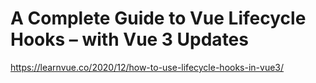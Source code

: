# A Complete Guide to Vue Lifecycle Hooks – with Vue 3 Updates
https://learnvue.co/2020/12/how-to-use-lifecycle-hooks-in-vue3/

